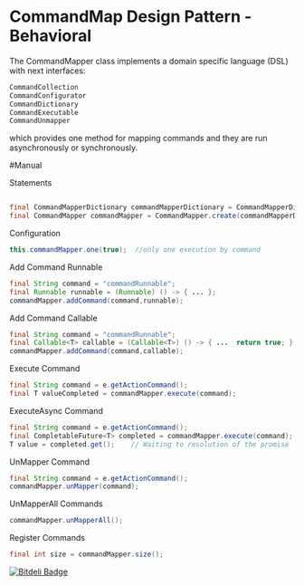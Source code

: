 # CommandMap Design Pattern - Behavioral

The CommandMapper class implements a domain specific language (DSL) with next interfaces:

```java
CommandCollection
CommandConfigurator
CommandDictionary
CommandExecutable
CommandUnmapper
```
which provides one method for mapping commands and they are run  asynchronously or synchronously.

#Manual

Statements
```java

final CommandMapperDictionary commandMapperDictionary = CommandMapperDictionaryImpl.create(Executors.newSingleThreadExecutor());
final CommandMapper commandMapper = CommandMapper.create(commandMapperDictionary);
```

Configuration 
```java
this.commandMapper.one(true);  //only one execution by command
```
Add Command Runnable
```java
final String command = "commandRunnable";
final Runnable runnable = (Runnable) () -> { ... };
commandMapper.addCommand(command,runnable);
```
Add Command Callable<T>
```java
final String command = "commandRunnable";
final Callable<T> callable = (Callable<T>) () -> { ...  return true; };
commandMapper.addCommand(command,callable);
```

Execute Command 
```java
final String command = e.getActionCommand();
final T valueCompleted = commandMapper.execute(command);   
```
ExecuteAsync Command 
```java
final String command = e.getActionCommand();
final CompletableFuture<T> completed = commandMapper.execute(command);   //Here, the promise is in second plane.
T value = completed.get();    // Waiting to resolution of the promise
```

UnMapper Command
```java
final String command = e.getActionCommand();
commandMapper.unMapper(command);
```

UnMapperAll Commands
```java
commandMapper.unMapperAll();
```

Register Commands
```java
final int size = commandMapper.size();
```



[![Bitdeli Badge](https://d2weczhvl823v0.cloudfront.net/vicboma1/commandmapper/trend.png)](https://bitdeli.com/free "Bitdeli Badge")

